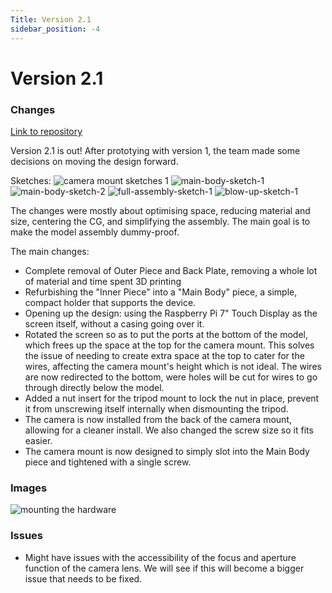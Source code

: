 ```yaml
---
Title: Version 2.1
sidebar_position: -4
---
```


# Version 2.1

### Changes

[Link to repository](https://github.com/screensavers-club/argos-childnode-case/tree/main/2.1)

Version 2.1 is out! After prototying with version 1, the team made some decisions on moving the design forward.

Sketches:
![camera mount sketches 1](../../../static/img/v2-1/camera-mount-sketch-1.jpg)
![main-body-sketch-1](../../../static/img/v2-1/main-body-sketch-1.jpg)
![main-body-sketch-2](../../../static/img/v2-1/main-body-sketch-2.jpg)
![full-assembly-sketch-1](../../../static/img/v2-1/full-assembly-sketch-1.jpg)
![blow-up-sketch-1](../../../static/img/v2-1/blow-up-sketch-1.jpg)

The changes were mostly about optimising space, reducing material and size, centering the CG, and simplifying the assembly. The main goal is to make the model assembly dummy-proof.

The main changes:

- Complete removal of Outer Piece and Back Plate, removing a whole lot of material and time spent 3D printing
- Refurbishing the "Inner Piece" into a "Main Body" piece, a simple, compact holder that supports the device.
- Opening up the design: using the Raspberry Pi 7" Touch Display as the screen itself, without a casing going over it.
- Rotated the screen so as to put the ports at the bottom of the model, which frees up the space at the top for the camera mount. This solves the issue of needing to create extra space at the top to cater for the wires, affecting the camera mount's height which is not ideal. The wires are now redirected to the bottom, were holes will be cut for wires to go through directly below the model.
- Added a nut insert for the tripod mount to lock the nut in place, prevent it from unscrewing itself internally when dismounting the tripod.
- The camera is now installed from the back of the camera mount, allowing for a cleaner install. We also changed the screw size so it fits easier.
- The camera mount is now designed to simply slot into the Main Body piece and tightened with a single screw.

### Images

![mounting the hardware](../../../static/img/v1-3/v1-3-tripod-mount.jpg)

### Issues

- Might have issues with the accessibility of the focus and aperture function of the camera lens. We will see if this will become a bigger issue that needs to be fixed.
